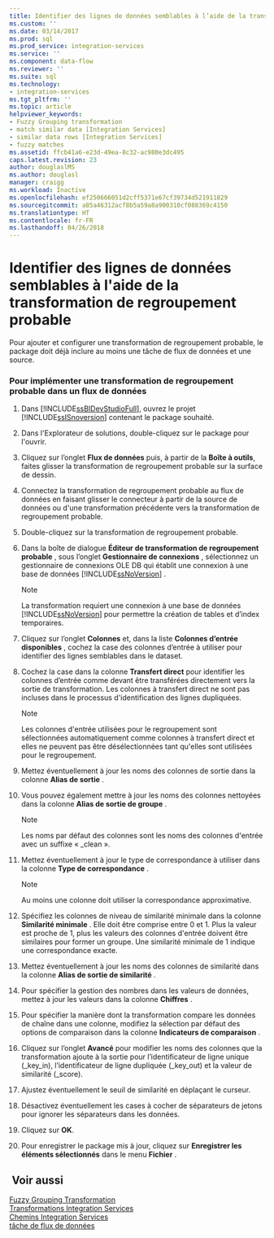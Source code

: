 ```yaml
---
title: Identifier des lignes de données semblables à l’aide de la transformation de regroupement probable | Microsoft Docs
ms.custom: ''
ms.date: 03/14/2017
ms.prod: sql
ms.prod_service: integration-services
ms.service: ''
ms.component: data-flow
ms.reviewer: ''
ms.suite: sql
ms.technology:
- integration-services
ms.tgt_pltfrm: ''
ms.topic: article
helpviewer_keywords:
- Fuzzy Grouping transformation
- match similar data [Integration Services]
- similar data rows [Integration Services]
- fuzzy matches
ms.assetid: ffcb41a6-e23d-49ea-8c32-ac980e3dc495
caps.latest.revision: 23
author: douglaslMS
ms.author: douglasl
manager: craigg
ms.workload: Inactive
ms.openlocfilehash: ef250666051d2cff5371e67cf39734d521911829
ms.sourcegitcommit: a85a46312acf8b5a59a8a900310cf088369c4150
ms.translationtype: HT
ms.contentlocale: fr-FR
ms.lasthandoff: 04/26/2018
---
```

# <a name="identify-similar-data-rows-by-using-the-fuzzy-grouping-transformation"></a>Identifier des lignes de données semblables à l'aide de la transformation de regroupement probable
  Pour ajouter et configurer une transformation de regroupement probable, le package doit déjà inclure au moins une tâche de flux de données et une source.  
  
### <a name="to-implement-fuzzy-grouping-transformation-in-a-data-flow"></a>Pour implémenter une transformation de regroupement probable dans un flux de données  
  
1.  Dans [!INCLUDE[ssBIDevStudioFull](../../../includes/ssbidevstudiofull-md.md)], ouvrez le projet [!INCLUDE[ssISnoversion](../../../includes/ssisnoversion-md.md)] contenant le package souhaité.  
  
2.  Dans l'Explorateur de solutions, double-cliquez sur le package pour l'ouvrir.  
  
3.  Cliquez sur l’onglet **Flux de données** puis, à partir de la **Boîte à outils**, faites glisser la transformation de regroupement probable sur la surface de dessin.  
  
4.  Connectez la transformation de regroupement probable au flux de données en faisant glisser le connecteur à partir de la source de données ou d'une transformation précédente vers la transformation de regroupement probable.  
  
5.  Double-cliquez sur la transformation de regroupement probable.  
  
6.  Dans la boîte de dialogue **Éditeur de transformation de regroupement probable** , sous l’onglet **Gestionnaire de connexions** , sélectionnez un gestionnaire de connexions OLE DB qui établit une connexion à une base de données [!INCLUDE[ssNoVersion](../../../includes/ssnoversion-md.md)] .  
  
    > [!NOTE]  
    >  La transformation requiert une connexion à une base de données [!INCLUDE[ssNoVersion](../../../includes/ssnoversion-md.md)] pour permettre la création de tables et d’index temporaires.  
  
7.  Cliquez sur l’onglet **Colonnes** et, dans la liste **Colonnes d’entrée disponibles** , cochez la case des colonnes d’entrée à utiliser pour identifier des lignes semblables dans le dataset.  
  
8.  Cochez la case dans la colonne **Transfert direct** pour identifier les colonnes d’entrée comme devant être transférées directement vers la sortie de transformation. Les colonnes à transfert direct ne sont pas incluses dans le processus d'identification des lignes dupliquées.  
  
    > [!NOTE]  
    >  Les colonnes d'entrée utilisées pour le regroupement sont sélectionnées automatiquement comme colonnes à transfert direct et elles ne peuvent pas être désélectionnées tant qu'elles sont utilisées pour le regroupement.  
  
9. Mettez éventuellement à jour les noms des colonnes de sortie dans la colonne **Alias de sortie** .  
  
10. Vous pouvez également mettre à jour les noms des colonnes nettoyées dans la colonne **Alias de sortie de groupe** .  
  
    > [!NOTE]  
    >  Les noms par défaut des colonnes sont les noms des colonnes d'entrée avec un suffixe « _clean ».  
  
11. Mettez éventuellement à jour le type de correspondance à utiliser dans la colonne **Type de correspondance** .  
  
    > [!NOTE]  
    >  Au moins une colonne doit utiliser la correspondance approximative.  
  
12. Spécifiez les colonnes de niveau de similarité minimale dans la colonne **Similarité minimale** . Elle doit être comprise entre 0 et 1. Plus la valeur est proche de 1, plus les valeurs des colonnes d'entrée doivent être similaires pour former un groupe. Une similarité minimale de 1 indique une correspondance exacte.  
  
13. Mettez éventuellement à jour les noms des colonnes de similarité dans la colonne **Alias de sortie de similarité** .  
  
14. Pour spécifier la gestion des nombres dans les valeurs de données, mettez à jour les valeurs dans la colonne **Chiffres** .  
  
15. Pour spécifier la manière dont la transformation compare les données de chaîne dans une colonne, modifiez la sélection par défaut des options de comparaison dans la colonne **Indicateurs de comparaison** .  
  
16. Cliquez sur l’onglet **Avancé** pour modifier les noms des colonnes que la transformation ajoute à la sortie pour l’identificateur de ligne unique (_key_in), l’identificateur de ligne dupliquée (_key_out) et la valeur de similarité (_score).  
  
17. Ajustez éventuellement le seuil de similarité en déplaçant le curseur.  
  
18. Désactivez éventuellement les cases à cocher de séparateurs de jetons pour ignorer les séparateurs dans les données.  
  
19. Cliquez sur **OK**.  
  
20. Pour enregistrer le package mis à jour, cliquez sur **Enregistrer les éléments sélectionnés** dans le menu **Fichier** .  
  
## <a name="see-also"></a> Voir aussi  
 [Fuzzy Grouping Transformation](../../../integration-services/data-flow/transformations/fuzzy-grouping-transformation.md)   
 [Transformations Integration Services](../../../integration-services/data-flow/transformations/integration-services-transformations.md)   
 [Chemins Integration Services](../../../integration-services/data-flow/integration-services-paths.md)   
 [tâche de flux de données](../../../integration-services/control-flow/data-flow-task.md)  
  
  
